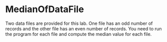 # MedianOfDataFile
Two data files are provided for this lab. One file has an odd number of records and the other file has an even number of records. You need to run the program for each file and compute the median value for each file.
